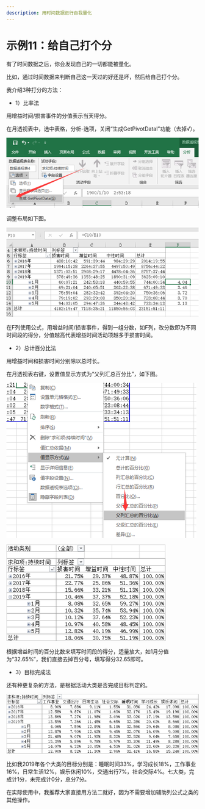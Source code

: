 ```yaml
---
description: 用时间数据进行自我量化
---
```


# 示例11：给自己打个分

有了时间数据之后，你会发现自己的一切都能被量化。

比如，通过时间数据来判断自己这一天过的好还是坏，然后给自己打个分。

我介绍3种打分的方法：

* 1）比率法

用增益时间/损害事件的分值表示当天得分。

在月透视表中，选中表格，分析-选项，关闭“生成GetPivotDatal”功能（去掉√）。

![](../.gitbook/assets/tu-pian%20%2848%29.png)

调整布局如下图。

![](../.gitbook/assets/tu-pian%20%28135%29.png)

在F列使用公式，用增益时间/损害事件，得到一组分数，如F列，改分数即为不同时间段的得分，分值越高代表增益时间活动项越多于损害时间。

* 2）总计百分比法

用增益时间和损害时间分别除以总时长。

在月透视表右键，设置值显示方式为“父列汇总百分比”，如下图。

![](../.gitbook/assets/tu-pian%20%28108%29.png)

![](../.gitbook/assets/tu-pian%20%2882%29.png)

根据增益时间的百分比数来填写时间段的得分，适量放大，如1月分值为“32.65%”，我们直接去掉百分号，填写得分32.65即可。

* 3）目标完成法

还有种更复杂的方法，是根据活动大类是否完成目标判定的。

![](../.gitbook/assets/tu-pian%20%28112%29.png)

比如我2019年各个大类的目标分别是：睡眠时间33%，学习成长18%，工作事业16%，日常生活12%，娱乐休闲10%，交通出行7%，社会交际4%。七大类，完成计1分，未完成计0分，总分7分。

在实际使用中，我推荐大家直接用方法二就好，因为不需要增加辅助列公式之类的其他操作。

